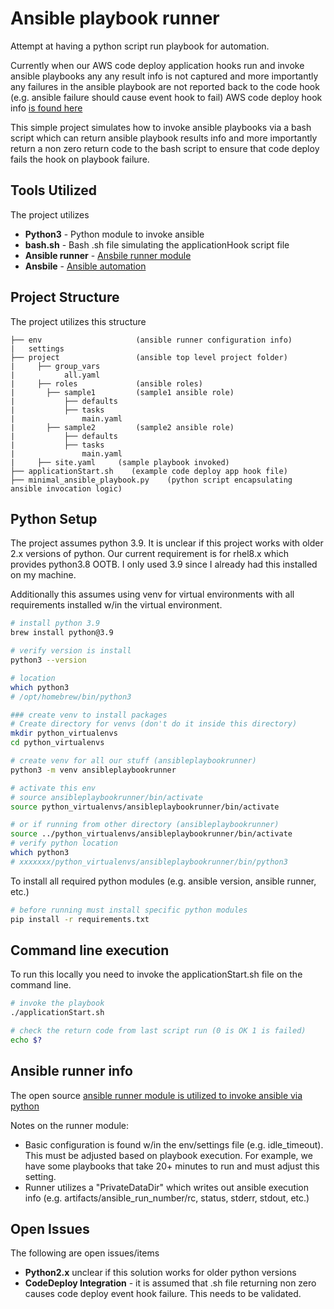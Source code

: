 # Ansible playbook runner

Attempt at having a python script run playbook for automation. 

Currently when our AWS code deploy application hooks run and invoke ansible playbooks any
any result info is not captured and more importantly any failures in the ansible playbook are
not reported back to the code hook (e.g. ansible failure should cause event hook to fail)
AWS code deploy hook info [is found here](https://docs.aws.amazon.com/codedeploy/latest/userguide/reference-appspec-file-structure-hooks.html#appspec-hooks-server)

This simple project simulates how to invoke ansible playbooks via a bash script
which can return ansible playbook results info and more importantly return a non zero return code to the 
bash script to ensure that code deploy fails the hook on playbook failure.

## Tools Utilized
The project utilizes
* **Python3** - Python module to invoke ansible
* **bash.sh** - Bash .sh file simulating the applicationHook script file
* **Ansible runner** - [Ansbile runner module](https://ansible-runner.readthedocs.io/en/stable/python_interface/#)
* **Ansbile** - [Ansible automation](https://docs.ansible.com/ansible/2.9/index.html)

## Project Structure
The project utilizes this structure

```
├── env                     (ansible runner configuration info)
|   settings
├── project                 (ansible top level project folder)
|     ├── group_vars
|           all.yaml
|     ├── roles             (ansible roles)
|       ├── sample1         (sample1 ansible role)
|           ├── defaults
|           ├── tasks
|               main.yaml
|       ├── sample2         (sample2 ansible role)
|           ├── defaults
|           ├── tasks
|               main.yaml
|     ├── site.yaml     (sample playbook invoked)
├── applicationStart.sh    (example code deploy app hook file)
├── minimal_ansible_playbook.py    (python script encapsulating ansible invocation logic)
```



## Python Setup
The project assumes python 3.9. It is unclear if this project works with older 2.x versions of python. Our current requirement is for
rhel8.x which provides python3.8 OOTB. I only used 3.9 since I already had this installed on my machine.

Additionally this assumes using venv for virtual environments with all requirements installed w/in the virtual environment.

```bash
# install python 3.9
brew install python@3.9

# verify version is install
python3 --version

# location
which python3
# /opt/homebrew/bin/python3

### create venv to install packages
# Create directory for venvs (don't do it inside this directory)
mkdir python_virtualenvs
cd python_virtualenvs

# create venv for all our stuff (ansibleplaybookrunner)
python3 -m venv ansibleplaybookrunner

# activate this env
# source ansibleplaybookrunner/bin/activate
source python_virtualenvs/ansibleplaybookrunner/bin/activate

# or if running from other directory (ansibleplaybookrunner)
source ../python_virtualenvs/ansibleplaybookrunner/bin/activate
# verify python location
which python3
# xxxxxxx/python_virtualenvs/ansibleplaybookrunner/bin/python3

```

To install all required python modules (e.g. ansible version, ansible runner, etc.)

```bash
# before running must install specific python modules
pip install -r requirements.txt

```

## Command line execution
To run this locally you need to invoke the applicationStart.sh file on the command line.

```bash
# invoke the playbook
./applicationStart.sh

# check the return code from last script run (0 is OK 1 is failed)
echo $?
```

## Ansible runner info
The open source [ansible runner module is utilized to invoke ansible via python](https://ansible-runner.readthedocs.io/en/stable/python_interface/#)

Notes on the runner module:
* Basic configuration is found w/in the env/settings file (e.g. idle_timeout). This must be adjusted based on playbook execution. For example, we have
some playbooks that take 20+ minutes to run and must adjust this setting.
* Runner utilizes a "PrivateDataDir" which writes out ansible execution info (e.g. artifacts/ansible_run_number/rc, status, stderr, stdout, etc.)

## Open Issues
The following are open issues/items 
* **Python2.x** unclear if this solution works for older python versions
* **CodeDeploy Integration** - it is assumed that .sh file returning non zero causes code deploy event hook failure. This needs to be validated.
